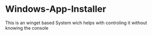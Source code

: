 # Windows-App-Installer
This is an winget based System wich helps with controling it without knowing the console
